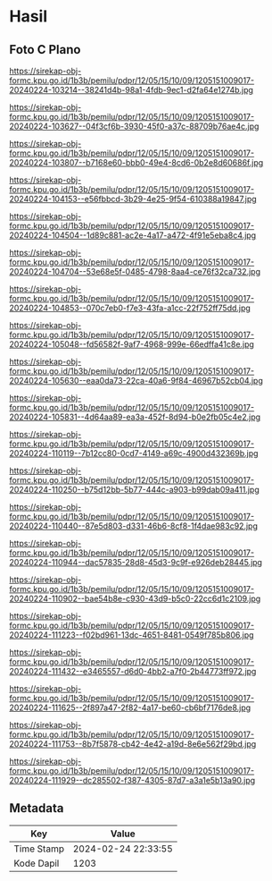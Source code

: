 # Hasil

## Foto C Plano

https://sirekap-obj-formc.kpu.go.id/1b3b/pemilu/pdpr/12/05/15/10/09/1205151009017-20240224-103214--38241d4b-98a1-4fdb-9ec1-d2fa64e1274b.jpg

https://sirekap-obj-formc.kpu.go.id/1b3b/pemilu/pdpr/12/05/15/10/09/1205151009017-20240224-103627--04f3cf6b-3930-45f0-a37c-88709b76ae4c.jpg

https://sirekap-obj-formc.kpu.go.id/1b3b/pemilu/pdpr/12/05/15/10/09/1205151009017-20240224-103807--b7168e60-bbb0-49e4-8cd6-0b2e8d60686f.jpg

https://sirekap-obj-formc.kpu.go.id/1b3b/pemilu/pdpr/12/05/15/10/09/1205151009017-20240224-104153--e56fbbcd-3b29-4e25-9f54-610388a19847.jpg

https://sirekap-obj-formc.kpu.go.id/1b3b/pemilu/pdpr/12/05/15/10/09/1205151009017-20240224-104504--1d89c881-ac2e-4a17-a472-4f91e5eba8c4.jpg

https://sirekap-obj-formc.kpu.go.id/1b3b/pemilu/pdpr/12/05/15/10/09/1205151009017-20240224-104704--53e68e5f-0485-4798-8aa4-ce76f32ca732.jpg

https://sirekap-obj-formc.kpu.go.id/1b3b/pemilu/pdpr/12/05/15/10/09/1205151009017-20240224-104853--070c7eb0-f7e3-43fa-a1cc-22f752ff75dd.jpg

https://sirekap-obj-formc.kpu.go.id/1b3b/pemilu/pdpr/12/05/15/10/09/1205151009017-20240224-105048--fd56582f-9af7-4968-999e-66edffa41c8e.jpg

https://sirekap-obj-formc.kpu.go.id/1b3b/pemilu/pdpr/12/05/15/10/09/1205151009017-20240224-105630--eaa0da73-22ca-40a6-9f84-46967b52cb04.jpg

https://sirekap-obj-formc.kpu.go.id/1b3b/pemilu/pdpr/12/05/15/10/09/1205151009017-20240224-105831--4d64aa89-ea3a-452f-8d94-b0e2fb05c4e2.jpg

https://sirekap-obj-formc.kpu.go.id/1b3b/pemilu/pdpr/12/05/15/10/09/1205151009017-20240224-110119--7b12cc80-0cd7-4149-a69c-4900d432369b.jpg

https://sirekap-obj-formc.kpu.go.id/1b3b/pemilu/pdpr/12/05/15/10/09/1205151009017-20240224-110250--b75d12bb-5b77-444c-a903-b99dab09a411.jpg

https://sirekap-obj-formc.kpu.go.id/1b3b/pemilu/pdpr/12/05/15/10/09/1205151009017-20240224-110440--87e5d803-d331-46b6-8cf8-1f4dae983c92.jpg

https://sirekap-obj-formc.kpu.go.id/1b3b/pemilu/pdpr/12/05/15/10/09/1205151009017-20240224-110944--dac57835-28d8-45d3-9c9f-e926deb28445.jpg

https://sirekap-obj-formc.kpu.go.id/1b3b/pemilu/pdpr/12/05/15/10/09/1205151009017-20240224-110902--bae54b8e-c930-43d9-b5c0-22cc6d1c2109.jpg

https://sirekap-obj-formc.kpu.go.id/1b3b/pemilu/pdpr/12/05/15/10/09/1205151009017-20240224-111223--f02bd961-13dc-4651-8481-0549f785b806.jpg

https://sirekap-obj-formc.kpu.go.id/1b3b/pemilu/pdpr/12/05/15/10/09/1205151009017-20240224-111432--e3465557-d6d0-4bb2-a7f0-2b44773ff972.jpg

https://sirekap-obj-formc.kpu.go.id/1b3b/pemilu/pdpr/12/05/15/10/09/1205151009017-20240224-111625--2f897a47-2f82-4a17-be60-cb6bf7176de8.jpg

https://sirekap-obj-formc.kpu.go.id/1b3b/pemilu/pdpr/12/05/15/10/09/1205151009017-20240224-111753--8b7f5878-cb42-4e42-a19d-8e6e562f29bd.jpg

https://sirekap-obj-formc.kpu.go.id/1b3b/pemilu/pdpr/12/05/15/10/09/1205151009017-20240224-111929--dc285502-f387-4305-87d7-a3a1e5b13a90.jpg


## Metadata

| Key        | Value               |
| ---------- | ------------------- |
| Time Stamp | 2024-02-24 22:33:55 |
| Kode Dapil | 1203                |



